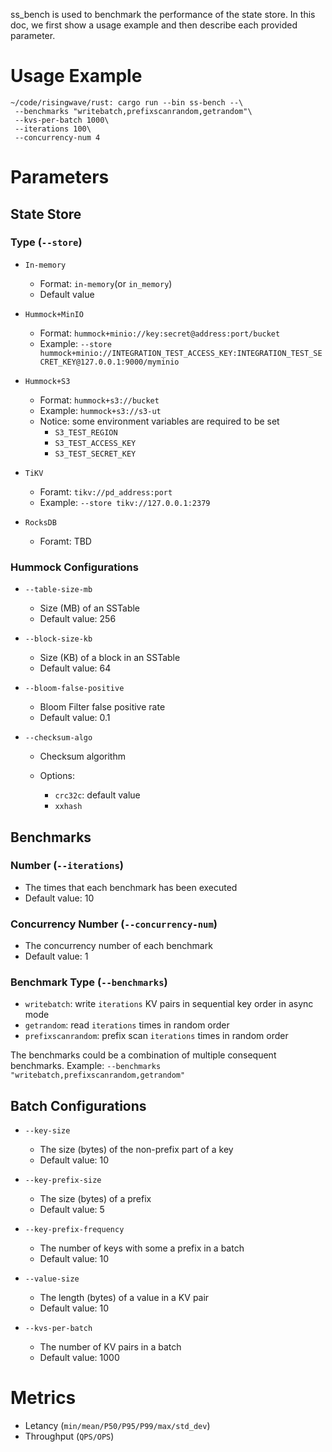 ss_bench is used to benchmark the performance of the state store. In this doc, we first show a usage example and then describe each provided parameter.

# Usage Example

```shell
~/code/risingwave/rust: cargo run --bin ss-bench --\
 --benchmarks "writebatch,prefixscanrandom,getrandom"\
 --kvs-per-batch 1000\
 --iterations 100\
 --concurrency-num 4
```

# Parameters

## State Store

### Type  (`--store`)

- `In-memory`
  
  - Format: `in-memory`(or `in_memory`)
  - Default value

- `Hummock+MinIO`
  
  - Format: `hummock+minio://key:secret@address:port/bucket`
  - Example: `--store hummock+minio://INTEGRATION_TEST_ACCESS_KEY:INTEGRATION_TEST_SECRET_KEY@127.0.0.1:9000/myminio`

- `Hummock+S3`
  
  - Format: `hummock+s3://bucket`
  - Example: `hummock+s3://s3-ut`
  - Notice: some environment variables are required to be set
    - `S3_TEST_REGION`
    - `S3_TEST_ACCESS_KEY`
    - `S3_TEST_SECRET_KEY`

- `TiKV`
  
  - Foramt: `tikv://pd_address:port`
  - Example: `--store tikv://127.0.0.1:2379`

- `RocksDB`
  
  - Foramt: TBD

### Hummock Configurations

- `--table-size-mb`
  
  - Size (MB) of an SSTable
  - Default value: 256

- `--block-size-kb`
  
  - Size (KB) of a block in an SSTable
  - Default value: 64

- `--bloom-false-positive`
  
  - Bloom Filter false positive rate
  - Default value: 0.1

- `--checksum-algo`
  
  - Checksum algorithm
  
  - Options:
    
    - `crc32c`: default value
    - `xxhash`

## Benchmarks

### Number (`--iterations`)

- The times that each benchmark has been executed
- Default value: 10

### Concurrency Number (`--concurrency-num`)

- The concurrency number of each benchmark
- Default value: 1

### Benchmark Type (`--benchmarks`)

- `writebatch`: write `iterations` KV pairs in sequential key order in async mode
- `getrandom`: read `iterations` times in random order
- `prefixscanrandom`: prefix scan `iterations` times in random order

The benchmarks could be a combination of multiple consequent benchmarks. Example: `--benchmarks "writebatch,prefixscanrandom,getrandom"`

## Batch Configurations

- `--key-size`
  
  - The size (bytes) of the non-prefix part of a key
  - Default value: 10

- `--key-prefix-size`
  
  - The size (bytes) of a prefix
  - Default value: 5

- `--key-prefix-frequency`
  
  - The number of keys with some a prefix in a batch
  - Default value: 10

- `--value-size`
  
  - The length (bytes) of a value in a KV pair
  - Default value: 10

- `--kvs-per-batch`
  
  - The number of KV pairs in a batch
  - Default value: 1000

# Metrics

- Letancy (`min/mean/P50/P95/P99/max/std_dev`)
- Throughput (`QPS/OPS`)

